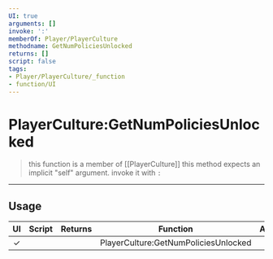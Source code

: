 ```yaml
---
UI: true
arguments: []
invoke: ':'
memberOf: Player/PlayerCulture
methodname: GetNumPoliciesUnlocked
returns: []
script: false
tags:
- Player/PlayerCulture/_function
- function/UI
---
```

# PlayerCulture:GetNumPoliciesUnlocked
> this function is a member of [[PlayerCulture]]
> this method expects an implicit "self" argument. invoke it with `:`
-----
## Usage
|  UI | Script | Returns | Function | Arguments |
|:---:|:------:|-------:|:--------:|:---------|
|✓| ||PlayerCulture:GetNumPoliciesUnlocked||
